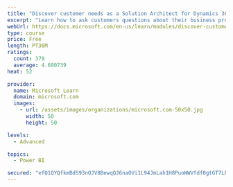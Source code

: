 ```yaml
---
title: "Discover customer needs as a Solution Architect for Dynamics 365 and Power Platform"
excerpt: "Learn how to ask customers questions about their business processes and feature requirements to create a viable solution."
webUrl: https://docs.microsoft.com/en-us/learn/modules/discover-customer-needs/
type: course
price: Free
length: PT36M
ratings:
  count: 379
  average: 4.680739
heat: 52

provider:
  name: Microsoft Learn
  domain: microsoft.com
  images:
    - url: /assets/images/organizations/microsoft.com-50x50.jpg
      width: 50
      height: 50

levels:
  - Advanced

topics:
  - Power BI

secured: "efQ1QYQfkmBdS93nOJV8BewqQJ6naOVi1L94JmLah1H8PuoWWVfdf0gtGT7LBUC8nNQj6+WXd63L5TgnlOO0cbEue2DROuaqqLCWp7BBJP9DogoKJP6YvR+03vtu1jkVq4D3malKJU18AUUFd4WOF8vLAfTZwFeTb2w37dB+sYt3HWugjC5UlrrWqRdDT7PNfst7iO+WS+9H+zE+Vqvq57vg3mz4wadmniMOD9Wazy3oSVRSivNmBjhBVsfUrgQnMuGthavkSTkpFyca+LLenYC9YmkU8NHOgKfQe2G4ytJGdho/VVQoZ6WHFIYAA4RPqQu2pBqCiRYrtplpbEOdSq8t40uvr3I5DYpkT38drjodmL13GujrAy9hwEPJRwfJMMU7apQYgjBR/FFEOU6pZA==;EFXFtp1SIZw/0q6pvSgHpw=="
---
```


